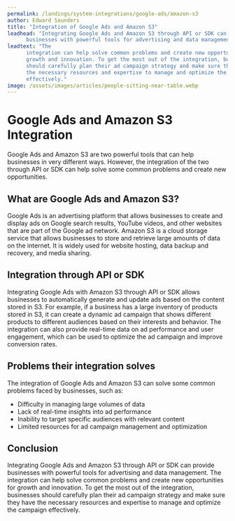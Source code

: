 ```yaml
---
permalink: /landings/system-integrations/google-ads/amazon-s3
author: Edward Saunders
title: "Integration of Google Ads and Amazon S3"
leadhead: "Integrating Google Ads and Amazon S3 through API or SDK can provide
      businesses with powerful tools for advertising and data management"
leadtext: "The
      integration can help solve common problems and create new opportunities for
      growth and innovation. To get the most out of the integration, businesses
      should carefully plan their ad campaign strategy and make sure they have
      the necessary resources and expertise to manage and optimize the campaign
      effectively."
image: /assets/images/articles/people-sitting-near-table.webp
---
```

<div class="arttext">    <h1>Google Ads and Amazon S3 Integration</h1>
    <p>
      Google Ads and Amazon S3 are two powerful tools that can help businesses in
      very different ways. However, the integration of the two through API or SDK
      can help solve some common problems and create new opportunities.
    </p>
    <h2>What are Google Ads and Amazon S3?</h2>
    <p>
      Google Ads is an advertising platform that allows businesses to create and
      display ads on Google search results, YouTube videos, and other websites
      that are part of the Google ad network. Amazon S3 is a cloud storage
      service that allows businesses to store and retrieve large amounts of data
      on the internet. It is widely used for website hosting, data backup and
      recovery, and media sharing.
    </p>
    <h2>Integration through API or SDK</h2>
    <p>
      Integrating Google Ads with Amazon S3 through API or SDK allows
      businesses to automatically generate and update ads based on the content
      stored in S3. For example, if a business has a large inventory of products
      stored in S3, it can create a dynamic ad campaign that shows different
      products to different audiences based on their interests and behavior. The
      integration can also provide real-time data on ad performance and user
      engagement, which can be used to optimize the ad campaign and improve
      conversion rates.
    </p>
    <h2>Problems their integration solves</h2>
    <p>
      The integration of Google Ads and Amazon S3 can solve some common problems
      faced by businesses, such as:
    </p>
    <ul>
      <li>Difficulty in managing large volumes of data</li>
      <li>Lack of real-time insights into ad performance</li>
      <li>Inability to target specific audiences with relevant content</li>
      <li>Limited resources for ad campaign management and optimization</li>
    </ul>
    <h2>Conclusion</h2>
    <p>
      Integrating Google Ads and Amazon S3 through API or SDK can provide
      businesses with powerful tools for advertising and data management. The
      integration can help solve common problems and create new opportunities for
      growth and innovation. To get the most out of the integration, businesses
      should carefully plan their ad campaign strategy and make sure they have
      the necessary resources and expertise to manage and optimize the campaign
      effectively.
    </p>
</div>